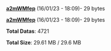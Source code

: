 [**a2mWMfep**](/data/a2mWMfep.txt) (16/01/23 - 18:09)- 29 bytes

[**a2mWMfep**](/data/a2mWMfep.txt) (16/01/23 - 18:09)- 29 bytes

**Total Datas**: 4721

**Total Size**: 29.61 MB / 29.6 MB